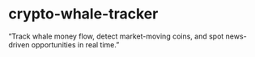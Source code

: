 # crypto-whale-tracker
“Track whale money flow, detect market-moving coins, and spot news-driven opportunities in real time.”
